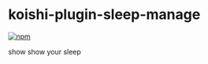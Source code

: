 # koishi-plugin-sleep-manage

[![npm](https://img.shields.io/npm/v/koishi-plugin-sleep-manage?style=flat-square)](https://www.npmjs.com/package/koishi-plugin-sleep-manage)

show show your sleep
